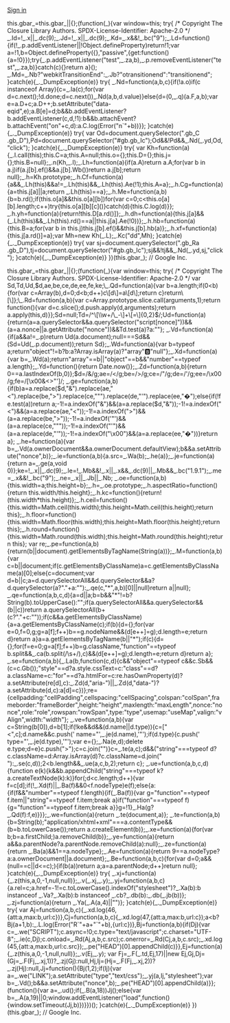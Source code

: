 [Sign in](https://accounts.google.com/ServiceLogin?service=wise&passive=1209600&continue=https://drive.google.com/file/d/1bghO64oiFO1sawV2vhsftpHPsSkKESrJ/view&followup=https://drive.google.com/file/d/1bghO64oiFO1sawV2vhsftpHPsSkKESrJ/view&ec=GAZAGQ)

this.gbar\_=this.gbar\_||{};(function(\_){var window=this; try{ /\* Copyright The Closure Library Authors. SPDX-License-Identifier: Apache-2.0 \*/ \_.Id=!\_.x||\_.dc(9);\_.Jd=!\_.x||\_.dc(9);\_.Kd=\_.x&&!\_.bc("9");\_.Ld=function(){if(!\_.p.addEventListener||!Object.defineProperty)return!1;var a=!1,b=Object.defineProperty({},"passive",{get:function(){a=!0}});try{\_.p.addEventListener("test",\_.za,b),\_.p.removeEventListener("test",\_.za,b)}catch(c){}return a}(); \_.Md=\_.Nb?"webkitTransitionEnd":\_.Jb?"otransitionend":"transitionend"; }catch(e){\_.\_DumpException(e)} try{ \_.Nd=function(a,b,c){if(!a.o)if(c instanceof Array){c=\_.la(c);for(var d=c.next();!d.done;d=c.next())\_.Nd(a,b,d.value)}else{d=(0,\_.q)(a.F,a,b);var e=a.D+c;a.D++;b.setAttribute("data-eqid",e);a.B\[e\]=d;b&&b.addEventListener?b.addEventListener(c,d,!1):b&&b.attachEvent?b.attachEvent("on"+c,d):a.C.log(Error("n\`"+b))}}; }catch(e){\_.\_DumpException(e)} try{ var Od=document.querySelector(".gb\_C .gb\_D"),Pd=document.querySelector("#gb.gb\_Ic");Od&&!Pd&&\_.Nd(\_.yd,Od,"click"); }catch(e){\_.\_DumpException(e)} try{ var Kh=function(a){\_.I.call(this);this.C=a;this.A=null;this.o={};this.D={};this.j={};this.B=null};\_.n(Kh,\_.I);\_.Lh=function(a){if(a.A)return a.A;for(var b in a.j)if(a.j\[b\].ef()&&a.j\[b\].Wb())return a.j\[b\];return null};\_.h=Kh.prototype;\_.h.Cf=function(a){a&&\_.Lh(this)&&a!=\_.Lh(this)&&\_.Lh(this).Ae(!1);this.A=a};\_.h.Cg=function(a){a=this.j\[a\]||a;return \_.Lh(this)==a};\_.h.Me=function(a,b){b=b.rd();if(this.o\[a\]&&this.o\[a\]\[b\])for(var c=0;c<this.o\[a\]\[b\].length;c++)try{this.o\[a\]\[b\]\[c\]()}catch(d){this.C.log(d)}}; \_.h.yh=function(a){return!this.D\[a.rd()\]};\_.h.dh=function(a){this.j\[a\]&&(\_.Lh(this)&&\_.Lh(this).rd()==a||this.j\[a\].Ae(!0))};\_.h.hb=function(a){this.B=a;for(var b in this.j)this.j\[b\].ef()&&this.j\[b\].hb(a)};\_.h.xf=function(a){this.j\[a.rd()\]=a};var Mh=new Kh(\_.L);\_.Kc("dd",Mh); }catch(e){\_.\_DumpException(e)} try{ var sj=document.querySelector(".gb\_Ra .gb\_D"),tj=document.querySelector("#gb.gb\_Ic");sj&&!tj&&\_.Nd(\_.yd,sj,"click"); }catch(e){\_.\_DumpException(e)} })(this.gbar\_); // Google Inc.

this.gbar\_=this.gbar\_||{};(function(\_){var window=this; try{ /\* Copyright The Closure Library Authors. SPDX-License-Identifier: Apache-2.0 \*/ var Sd,Td,Ud,$d,ae,be,ce,de,ee,fe,ke;\_.Qd=function(a){var b=a.length;if(0<b){for(var c=Array(b),d=0;d<b;d++)c\[d\]=a\[d\];return c}return\[\]};\_.Rd=function(a,b){var c=Array.prototype.slice.call(arguments,1);return function(){var d=c.slice();d.push.apply(d,arguments);return a.apply(this,d)}};Sd=null;Td=/^\[\\w+/\_-\]+\[=\]{0,2}$/;Ud=function(a){return(a=a.querySelector&&a.querySelector("script\[nonce\]"))&&(a=a.nonce||a.getAttribute("nonce"))&&Td.test(a)?a:""}; \_.Vd=function(a){if(a&&a!=\_.p)return Ud(a.document);null===Sd&&(Sd=Ud(\_.p.document));return Sd};\_.Wd=function(a){var b=typeof a;return"object"!=b?b:a?Array.isArray(a)?"array":b:"null"};\_.Xd=function(a){var b=\_.Wd(a);return"array"==b||"object"==b&&"number"==typeof a.length};\_.Yd=function(){return Date.now()};\_.Zd=function(a,b){return 0==a.lastIndexOf(b,0)};$d=/&/g;ae=/</g;be=/>/g;ce=/"/g;de=/'/g;ee=/\\x00/g;fe=/\[\\x00&<>"'\]/; \_.ge=function(a,b){if(b)a=a.replace($d,"&amp;").replace(ae,"&lt;").replace(be,"&gt;").replace(ce,"&quot;").replace(de,"&#39;").replace(ee,"&#0;");else{if(!fe.test(a))return a;-1!=a.indexOf("&")&&(a=a.replace($d,"&amp;"));-1!=a.indexOf("<")&&(a=a.replace(ae,"&lt;"));-1!=a.indexOf(">")&&(a=a.replace(be,"&gt;"));-1!=a.indexOf('"')&&(a=a.replace(ce,"&quot;"));-1!=a.indexOf("'")&&(a=a.replace(de,"&#39;"));-1!=a.indexOf("\\x00")&&(a=a.replace(ee,"&#0;"))}return a}; \_.he=function(a){var b=\_.Vd(a.ownerDocument&&a.ownerDocument.defaultView);b&&a.setAttribute("nonce",b)};\_.ie=function(a,b){a.src=\_.Wa(b);\_.he(a)};\_.je=function(a){return a=\_.ge(a,void 0)};ke=!\_.x||\_.dc(9);\_.le=!\_.Mb&&!\_.x||\_.x&&\_.dc(9)||\_.Mb&&\_.bc("1.9.1");\_.me=\_.x&&!\_.bc("9");\_.ne=\_.x||\_.Jb||\_.Nb; \_.oe=function(a,b){this.width=a;this.height=b};\_.h=\_.oe.prototype;\_.h.aspectRatio=function(){return this.width/this.height};\_.h.kc=function(){return!(this.width\*this.height)};\_.h.ceil=function(){this.width=Math.ceil(this.width);this.height=Math.ceil(this.height);return this};\_.h.floor=function(){this.width=Math.floor(this.width);this.height=Math.floor(this.height);return this};\_.h.round=function(){this.width=Math.round(this.width);this.height=Math.round(this.height);return this}; var re;\_.pe=function(a,b){return(b||document).getElementsByTagName(String(a))};\_.M=function(a,b){var c=b||document;if(c.getElementsByClassName)a=c.getElementsByClassName(a)\[0\];else{c=document;var d=b||c;a=d.querySelectorAll&&d.querySelector&&a?d.querySelector(a?"."+a:""):\_.qe(c,"\*",a,b)\[0\]||null}return a||null}; \_.qe=function(a,b,c,d){a=d||a;b=b&&"\*"!=b?String(b).toUpperCase():"";if(a.querySelectorAll&&a.querySelector&&(b||c))return a.querySelectorAll(b+(c?"."+c:""));if(c&&a.getElementsByClassName){a=a.getElementsByClassName(c);if(b){d={};for(var e=0,f=0,g;g=a\[f\];f++)b==g.nodeName&&(d\[e++\]=g);d.length=e;return d}return a}a=a.getElementsByTagName(b||"\*");if(c){d={};for(f=e=0;g=a\[f\];f++)b=g.className,"function"==typeof b.split&&\_.ca(b.split(/\\s+/),c)&&(d\[e++\]=g);d.length=e;return d}return a}; \_.se=function(a,b){\_.La(b,function(c,d){c&&"object"==typeof c&&c.Sb&&(c=c.Gb());"style"==d?a.style.cssText=c:"class"==d?a.className=c:"for"==d?a.htmlFor=c:re.hasOwnProperty(d)?a.setAttribute(re\[d\],c):\_.Zd(d,"aria-")||\_.Zd(d,"data-")?a.setAttribute(d,c):a\[d\]=c})};re={cellpadding:"cellPadding",cellspacing:"cellSpacing",colspan:"colSpan",frameborder:"frameBorder",height:"height",maxlength:"maxLength",nonce:"nonce",role:"role",rowspan:"rowSpan",type:"type",usemap:"useMap",valign:"vAlign",width:"width"}; \_.ve=function(a,b){var c=String(b\[0\]),d=b\[1\];if(!ke&&d&&(d.name||d.type)){c=\["<",c\];d.name&&c.push(' name="',\_.je(d.name),'"');if(d.type){c.push(' type="',\_.je(d.type),'"');var e={};\_.Na(e,d);delete e.type;d=e}c.push(">");c=c.join("")}c=\_.te(a,c);d&&("string"===typeof d?c.className=d:Array.isArray(d)?c.className=d.join(" "):\_.se(c,d));2<b.length&&\_.ue(a,c,b,2);return c}; \_.ue=function(a,b,c,d){function e(k){k&&b.appendChild("string"===typeof k?a.createTextNode(k):k)}for(;d<c.length;d++){var f=c\[d\];if(!\_.Xd(f)||\_.Ba(f)&&0<f.nodeType)e(f);else{a:{if(f&&"number"==typeof f.length){if(\_.Ba(f)){var g="function"==typeof f.item||"string"==typeof f.item;break a}if("function"===typeof f){g="function"==typeof f.item;break a}}g=!1}\_.Ha(g?\_.Qd(f):f,e)}}};\_.we=function(a){return \_.te(document,a)}; \_.te=function(a,b){b=String(b);"application/xhtml+xml"===a.contentType&&(b=b.toLowerCase());return a.createElement(b)};\_.xe=function(a){for(var b;b=a.firstChild;)a.removeChild(b)};\_.ye=function(a){return a&&a.parentNode?a.parentNode.removeChild(a):null};\_.ze=function(a){return \_.Ba(a)&&1==a.nodeType};\_.Ae=function(a){return 9==a.nodeType?a:a.ownerDocument||a.document};\_.Be=function(a,b,c){for(var d=0;a&&(null==c||d<=c);){if(b(a))return a;a=a.parentNode;d++}return null}; }catch(e){\_.\_DumpException(e)} try{ \_.xj=function(a){\_.z(this,a,0,-1,null,null)};\_.v(\_.xj,\_.y);\_.yj=function(a,b,c){a.rel=c;a.href=-1!=c.toLowerCase().indexOf("stylesheet")?\_.Xa(b):b instanceof \_.Va?\_.Xa(b):b instanceof \_.cb?\_.db(b):\_.db(\_.jb(b))}; \_.zj=function(a){return \_.Ya(\_.A(a,4)||"")}; }catch(e){\_.\_DumpException(e)} try{ var Aj=function(a,b,c){\_.xd.log(46,{att:a,max:b,url:c})},Cj=function(a,b,c){\_.xd.log(47,{att:a,max:b,url:c});a<b?Bj(a+1,b):\_.L.log(Error("R\`"+a+"\`"+b),{url:c})},Bj=function(a,b){if(Dj){var c=\_.we("SCRIPT");c.async=!0;c.type="text/javascript";c.charset="UTF-8";\_.ie(c,Dj);c.onload=\_.Rd(Aj,a,b,c.src);c.onerror=\_.Rd(Cj,a,b,c.src);\_.xd.log(45,{att:a,max:b,url:c.src});\_.pe("HEAD")\[0\].appendChild(c)}},Ej=function(a){\_.z(this,a,0,-1,null,null)};\_.v(Ej,\_.y); var Fj=\_.F(\_.td,Ej,17)||new Ej,Gj,Dj=(Gj=\_.F(Fj,\_.xj,1))?\_.zj(Gj):null,Hj,Ij=(Hj=\_.F(Fj,\_.xj,2))?\_.zj(Hj):null,Jj=function(){Bj(1,2);if(Ij){var a=\_.we("LINK");a.setAttribute("type","text/css");\_.yj(a,Ij,"stylesheet");var b=\_.Vd();b&&a.setAttribute("nonce",b);\_.pe("HEAD")\[0\].appendChild(a)}}; (function(){var a=\_.ud();if(\_.B(a,18))Jj();else{var b=\_.A(a,19)||0;window.addEventListener("load",function(){window.setTimeout(Jj,b)})}})(); }catch(e){\_.\_DumpException(e)} })(this.gbar\_); // Google Inc.